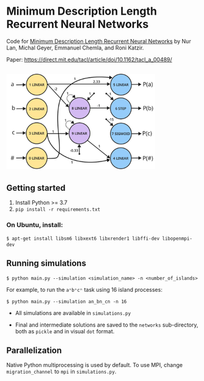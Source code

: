 # Minimum Description Length Recurrent Neural Networks

Code for [Minimum Description Length Recurrent Neural Networks](https://direct.mit.edu/tacl/article/doi/10.1162/tacl_a_00489/112499/Minimum-Description-Length-Recurrent-Neural) by Nur Lan, Michal Geyer, Emmanuel Chemla, and Roni Katzir.

Paper: https://direct.mit.edu/tacl/article/doi/10.1162/tacl_a_00489/

<img src="assets/anbncn.png" width="390" style="margin: 15px 0 5px 0"> 

## Getting started
1. Install Python >= 3.7
2. `pip install -r requirements.txt`

### On Ubuntu, install:
```
$ apt-get install libsm6 libxext6 libxrender1 libffi-dev libopenmpi-dev
```

## Running simulations

```
$ python main.py --simulation <simulation_name> -n <number_of_islands>
```

For example, to run the `aⁿbⁿcⁿ` task using 16 island processes:
```
$ python main.py --simulation an_bn_cn -n 16
```

* All simulations are available in `simulations.py`

* Final and intermediate solutions are saved to the `networks` sub-directory, both as `pickle` and in visual `dot` format.


## Parallelization

Native Python multiprocessing is used by default. To use MPI, change `migration_channel` to `mpi` in `simulations.py`.
